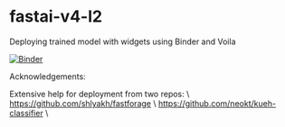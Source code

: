 # fastai-v4-l2
Deploying trained model with widgets using Binder and Voila

[![Binder](https://mybinder.org/badge_logo.svg)](https://mybinder.org/v2/gh/moodlep/fastai-v4-l2/master?urlpath=%2Fvoila%2Frender%2Fcute_animals.ipynb)

Acknowledgements: 

Extensive help for deployment from two repos: \\ 
https://github.com/shlyakh/fastforage \\
https://github.com/neokt/kueh-classifier \\


